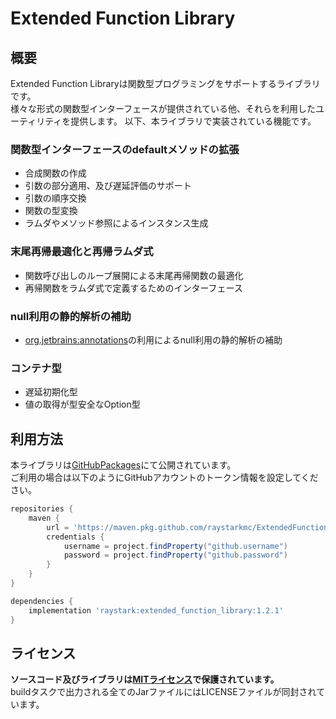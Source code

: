 # Extended Function Library

## 概要
Extended Function Libraryは関数型プログラミングをサポートするライブラリです。  
様々な形式の関数型インターフェースが提供されている他、それらを利用したユーティリティを提供します。
以下、本ライブラリで実装されている機能です。  

### 関数型インターフェースのdefaultメソッドの拡張
* 合成関数の作成
* 引数の部分適用、及び遅延評価のサポート
* 引数の順序交換
* 関数の型変換
* ラムダやメソッド参照によるインスタンス生成

### 末尾再帰最適化と再帰ラムダ式
* 関数呼び出しのループ展開による末尾再帰関数の最適化
* 再帰関数をラムダ式で定義するためのインターフェース

### null利用の静的解析の補助
* [org.jetbrains:annotations]の利用によるnull利用の静的解析の補助

### コンテナ型
* 遅延初期化型
* 値の取得が型安全なOption型

## 利用方法
本ライブラリは[GitHubPackages]にて公開されています。  
ご利用の場合は以下のようにGitHubアカウントのトークン情報を設定してください。

```groovy
repositories {
    maven {
        url = 'https://maven.pkg.github.com/raystarkmc/ExtendedFunctionLibrary'
        credentials {
            username = project.findProperty("github.username")
            password = project.findProperty("github.password")
        }
    }
}

dependencies {
    implementation 'raystark:extended_function_library:1.2.1'
}
```

## ライセンス
**ソースコード及びライブラリは[MITライセンス]で保護されています。**  
buildタスクで出力される全てのJarファイルにはLICENSEファイルが同封されています。

[org.jetbrains:annotations]: https://github.com/JetBrains/java-annotations
[MITライセンス]: https://opensource.org/licenses/mit-license.php
[GitHubPackages]: https://github.com/features/packages